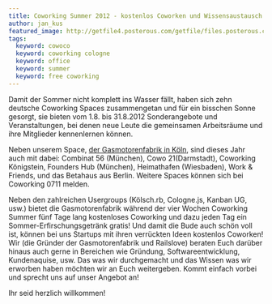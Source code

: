```yaml
---
title: Coworking Summer 2012 - kostenlos Coworken und Wissensaustausch im Space
author: jan_kus
featured_image: http://getfile4.posterous.com/getfile/files.posterous.com/temp-2012-08-03/slpBddaEnfAeyGCEowjhyhfFBwzgcmbajEbAzaCfbjIgAbcuvcnjCDlDqfdG/deskmag-coworking-2647.jpeg.scaled1000.jpg
tags:
  keyword: cowoco
  keyword: coworking cologne
  keyword: office
  keyword: summer
  keyword: free coworking
---
```

Damit der Sommer nicht komplett ins Wasser fällt, haben sich zehn deutsche Coworking Spaces zusammengetan und für ein bisschen Sonne gesorgt, sie bieten vom 1.8. bis 31.8.2012 Sonderangebote und Veranstaltungen, bei denen neue Leute die gemeinsamen Arbeitsräume und ihre Mitglieder kennenlernen können.

Neben unserem Space, [der Gasmotorenfabrik in Köln](http://cowoco.heroku.com/spaces/3), sind dieses Jahr auch mit dabei: Combinat 56 (München), Cowo 21(Darmstadt), Coworking Königstein, Founders Hub (München), Heimathafen (Wiesbaden), Work & Friends, und das Betahaus aus Berlin. Weitere Spaces können sich bei Coworking 0711 melden.

Neben den zahlreichen Usergroups (Kölsch.rb, Cologne.js, Kanban UG, usw.) bietet die Gasmotorenfabrik während der vier Wochen Coworking Summer fünf Tage lang kostenloses Coworking und dazu jeden Tag ein Sommer-Erfirschungsgetränk gratis! Und damit die Bude auch schön voll ist, können bei uns Startups mit ihren verrückten Ideen kostenlos Coworken! Wir (die Gründer der Gasmotorenfabrik und Railslove) beraten Euch darüber hinaus auch gerne in Bereichen wie Gründung, Softwareentwicklung, Kundenaquise, usw. Das was wir durchgemacht und das Wissen was wir erworben haben möchten wir an Euch weitergeben. Kommt einfach vorbei und sprecht uns auf unser Angebot an!

Ihr seid herzlich willkommen!